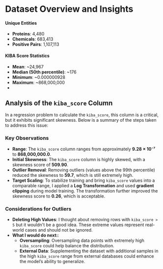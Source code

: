 # Dataset Overview and Insights

#### Unique Entities
- **Proteins**: 4,480  
- **Chemicals**: 683,413  
- **Positive Pairs**: 1,107,113  
#### KIBA Score Statistics
- **Mean**: ~24,967  
- **Median (50th percentile)**: ~176  
- **Minimum**: ~0.000000928  
- **Maximum**: ~868,000,000
- 
## Analysis of the `kiba_score` Column

In a regression problem to calculate the `kiba_score`, this column is a critical, but it exhibits significant skewness. Below is a summary of the steps taken to address this issue:

### Key Observations
- **Range**: The `kiba_score` column ranges from approximately **9.28 × 10⁻⁷** to **868,000,000.0**.
- **Initial Skewness**: The `kiba_score` column is highly skewed, with a skewness score of **509.90**.
- **Outlier Removal**: Removing outliers (values above the 99th percentile) reduced the skewness to **59.7**, which is still extremely high.
- **Target Scaling**: To stabilize training and bring `kiba_score` values into a comparable range, I applied a **Log Transformation** and used **gradient clipping** during model training. The transformation further improved the skewness score to **0.26**, which is acceptable.

### Considerations for Outliers
- **Deleting High Values**: I thought about removing rows with `kiba_score > 5` but it wouldn't be a good idea. These extreme values represent real-world cases and should not be ignored.
- **What I would do next:**:
  - **Oversampling**: Oversampling data points with extremely high `kiba_score` could help balance the distribution.
  - **External Data**: Supplementing the dataset with additional samples in the high `kiba_score` range from external databases could enhance the model’s ability to generalize.

